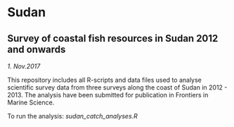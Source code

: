 # Sudan
##  Survey of coastal fish resources in Sudan 2012 and onwards
_1. Nov.2017_

This repository includes all R-scripts and data files used to analyse scientific survey data from three surveys along the coast of Sudan in 2012 - 2013. 
The analysis have been submitted for publication in Frontiers in Marine Science. 

To run the analysis: _sudan_catch_analyses.R_
